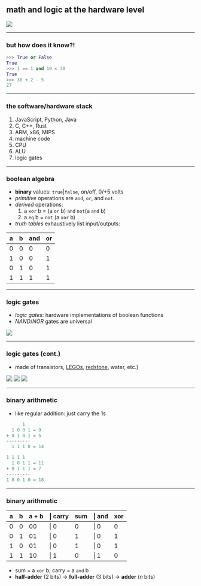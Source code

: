 <link rel="stylesheet" href="http://files.sevko.io/presentations/style.css">

## math and logic at the hardware level

![](http://files.sevko.io/presentations/math_and_logic_in_hardware/logic_gate_diagram.png)

---

### but how does it know?!

```python
>>> True or False
True
>>> 1 == 1 and 10 < 30
True
>>> 30 + 2 - 5
27
```

---

### the software/hardware stack

  1. JavaScript, Python, Java
  2. C, C++, Rust
  3. ARM, x86, MIPS
  4. machine code
  5. CPU
  6. ALU
  7. logic gates

---

### boolean algebra

  * **binary** values: `true`|`false`, on/off, 0/+5 volts
  * *primitive* operations are `and`, `or`, and `not`.
  * *derived* operations:
    1. a `xor` b = (a `or` b) `and` `not`(a `and` b)
    2. a `eq` b = `not` (a `xor` b)
  * *truth tables* exhaustively list input/outputs:

a | b | and  | or
--- |  --- | --- | ---
0 | 0 | 0 | 0
1 | 0 | 0 | 1
0 | 1 | 0 | 1
1 | 1 | 1 | 1

---

### logic gates
  * *logic gates*: hardware implementations of boolean functions
  * *NAND*/*NOR* gates are universal

![](http://files.sevko.io/presentations/math_and_logic_in_hardware/logic_gate_symbols.png)

---

### logic gates (cont.)
  * made of transistors, [LEGOs](https://www.youtube.com/watch?v=5X_Ft4YR_wU),
    [redstone](https://www.youtube.com/watch?v=P7E4K5D834g), water, etc.)

![](http://files.sevko.io/presentations/math_and_logic_in_hardware/nand_gate_diagram.png)
![](http://files.sevko.io/presentations/math_and_logic_in_hardware/pascaline.png)
![](http://files.sevko.io/presentations/math_and_logic_in_hardware/stepped_reckoner.png)

---

### binary arithmetic

  * like regular addition: just carry the 1s

```python
      1
  1 0 0 1 = 9
+ 0 1 0 1 = 5
---------
  1 1 1 0 = 14

1 1 1 1
  1 0 1 1 = 11
+ 0 1 1 1 = 7
---------
1 0 0 1 0 = 18
```

---

### binary arithmetic

a | b | a + b | &#124; carry | sum | &#124; and | xor
--- | --- | --- | --- | --- | --- | ---
0 | 0 | 00 | &#124; 0 | 0 | &#124; 0 | 0
0 | 1 | 01 | &#124; 0 | 1 | &#124; 0 | 1
1 | 0 | 01 | &#124; 0 | 1 | &#124; 0 | 1
1 | 1 | 10 | &#124; 1 | 0 | &#124; 1 | 0

  * sum = a `xor` b, carry = a `and` b
  * **half-adder** (2 bits) → **full-adder** (3 bits) → **adder** (*n* bits)
